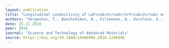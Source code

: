```yaml
---
layout: publication
title: "Longitudinal conductivity of LaF<sub>3</sub>/SrF<sub>2</sub> multilayer heterostructures"
authors: "Vergentev, T., Banshchikov, A., Filimonov, A., Koroleva, E., Sokolov, N. & Wurz, M. C."
date: 25.11.2016
year: 2016
journal: "Science and Technology of Advanced Materials"
source: https://doi.org/10.1080/14686996.2016.1246940
---
```

